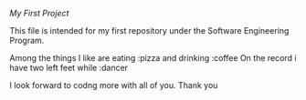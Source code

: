 *My First Project*

This file is intended for my first repository under the Software Engineering Program.

Among the things I like are eating :pizza and drinking :coffee
On the record i have two left feet while :dancer

I look forward to codng more with all of you. Thank you 
